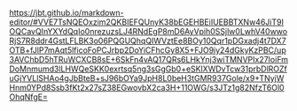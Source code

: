 
https://jbt.github.io/markdown-editor/#VVE7TsNQEOxzim2QKBIEFQUnyK38bEGEHBEiIUEBBTXNw46JiT9IOQCavQInYXYdQqIo0nrezuzsLJ4RNdEgP8mD6AyVpih0SSjlw0LwhV40wwoRjS7R8ddr4GstLFLBK3o06PQGUQhqQIWVztEe8BOy10Qqr1pDGxadj4t7DX7OTB+fJlP7mAqt5lficoFoPCJrbp2DoYiCFhcGy8X5+FJO9iy24dGkyKzPBC/up3AVChbD5hTRuWCXCB8sE+6SkFn4vAQ17QRs6LHkYnj3wiTMNVPIx27IoiFmDoMnmumd3lLHWQeSKK0exrtsq5ng3sGgGb0+eSKlXWDvTcw31prbDlROZfuGjYVLlSHAo4gJbBteB+sJ96bOYa9JpH8L0beH3tGMR937Gole/x9+TNyjWHnm0YPd8Ssb3fKt2x27sZ38EGwovbX2ca3H+11OWG/s3JTz1g82NfzT6Ol0OhqNfgE=
